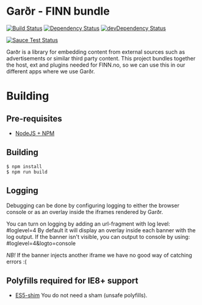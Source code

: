 # Garðr - FINN bundle


[![Build Status](https://api.travis-ci.org/finn-no/gardr-finn-js.png?branch=master)](https://travis-ci.org/finn-no/gardr-finn-js)
[![Dependency Status](https://david-dm.org/finn-no/gardr-finn-js.png)](https://david-dm.org/finn-no/gardr-finn-js)
[![devDependency Status](https://david-dm.org/finn-no/gardr-finn-js/dev-status.png)](https://david-dm.org/finn-no/gardr-finn-js#info=devDependencies)


[![Sauce Test Status](https://saucelabs.com/browser-matrix/gardr-finn-js.svg)](https://saucelabs.com/u/gardr-finn-js)


Garðr is a library for embedding content from external sources such as advertisements or similar third party content. This project bundles together the host, ext and plugins needed for FINN.no, so we can use this in our different apps where we use Garðr.


# Building

## Pre-requisites
* [NodeJS + NPM](http://nodejs.org)

## Building

    $ npm install
    $ npm run build


## Logging

Debugging can be done by configuring logging to either the browser console or as an overlay inside the iframes rendered by Garðr.

You can turn on logging by adding an url-fragment with log level: #loglevel=4
By default it will display an overlay inside each banner with the log output. If the banner isn't visible, you can output to console by using: #loglevel=4&logto=console

*NB!* If the banner injects another iframe we have no good way of catching errors :(


## Polyfills required for IE8+ support

* [ES5-shim](https://npmjs.org/package/es5-shim) You do not need a sham (unsafe polyfills).
